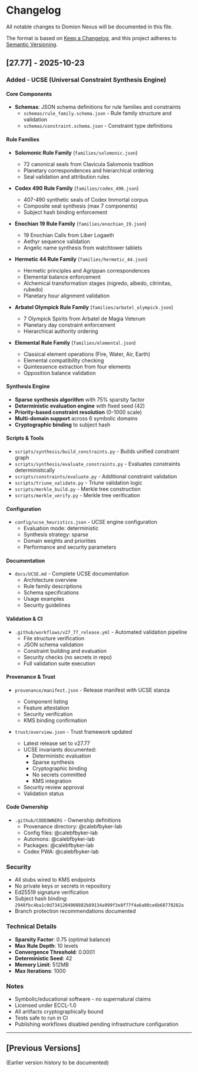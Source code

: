# Changelog

All notable changes to Domion Nexus will be documented in this file.

The format is based on [Keep a Changelog](https://keepachangelog.com/en/1.0.0/),
and this project adheres to [Semantic Versioning](https://semver.org/spec/v2.0.0.html).

## [27.77] - 2025-10-23

### Added - UCSE (Universal Constraint Synthesis Engine)

#### Core Components
- **Schemas**: JSON schema definitions for rule families and constraints
  - `schemas/rule_family.schema.json` - Rule family structure and validation
  - `schemas/constraint.schema.json` - Constraint type definitions

#### Rule Families
- **Solomonic Rule Family** (`families/solomonic.json`)
  - 72 canonical seals from Clavicula Salomonis tradition
  - Planetary correspondences and hierarchical ordering
  - Seal validation and attribution rules

- **Codex 490 Rule Family** (`families/codex_490.json`)
  - 407-490 synthetic seals of Codex Immortal corpus
  - Composite seal synthesis (max 7 components)
  - Subject hash binding enforcement

- **Enochian 19 Rule Family** (`families/enochian_19.json`)
  - 19 Enochian Calls from Liber Logaeth
  - Aethyr sequence validation
  - Angelic name synthesis from watchtower tablets

- **Hermetic 44 Rule Family** (`families/hermetic_44.json`)
  - Hermetic principles and Agrippan correspondences
  - Elemental balance enforcement
  - Alchemical transformation stages (nigredo, albedo, citrinitas, rubedo)
  - Planetary hour alignment validation

- **Arbatel Olympick Rule Family** (`families/arbatel_olympick.json`)
  - 7 Olympick Spirits from Arbatel de Magia Veterum
  - Planetary day constraint enforcement
  - Hierarchical authority ordering

- **Elemental Rule Family** (`families/elemental.json`)
  - Classical element operations (Fire, Water, Air, Earth)
  - Elemental compatibility checking
  - Quintessence extraction from four elements
  - Opposition balance validation

#### Synthesis Engine
- **Sparse synthesis algorithm** with 75% sparsity factor
- **Deterministic evaluation engine** with fixed seed (42)
- **Priority-based constraint resolution** (0-1000 scale)
- **Multi-domain support** across 6 symbolic domains
- **Cryptographic binding** to subject hash

#### Scripts & Tools
- `scripts/synthesis/build_constraints.py` - Builds unified constraint graph
- `scripts/synthesis/evaluate_constraints.py` - Evaluates constraints deterministically
- `scripts/constraints/evaluate.py` - Additional constraint validation
- `scripts/triune_validate.py` - Triune validation logic
- `scripts/merkle_build.py` - Merkle tree construction
- `scripts/merkle_verify.py` - Merkle tree verification

#### Configuration
- `config/ucse_heuristics.json` - UCSE engine configuration
  - Evaluation mode: deterministic
  - Synthesis strategy: sparse
  - Domain weights and priorities
  - Performance and security parameters

#### Documentation
- `docs/UCSE.md` - Complete UCSE documentation
  - Architecture overview
  - Rule family descriptions
  - Schema specifications
  - Usage examples
  - Security guidelines

#### Validation & CI
- `.github/workflows/v27_77_release.yml` - Automated validation pipeline
  - File structure verification
  - JSON schema validation
  - Constraint building and evaluation
  - Security checks (no secrets in repo)
  - Full validation suite execution

#### Provenance & Trust
- `provenance/manifest.json` - Release manifest with UCSE stanza
  - Component listing
  - Feature attestation
  - Security verification
  - KMS binding confirmation

- `trust/overview.json` - Trust framework updated
  - Latest release set to v27.77
  - UCSE invariants documented:
    - Deterministic evaluation
    - Sparse synthesis
    - Cryptographic binding
    - No secrets committed
    - KMS integration
  - Security review approval
  - Validation status

#### Code Ownership
- `.github/CODEOWNERS` - Ownership definitions
  - Provenance directory: @calebfbyker-lab
  - Config files: @calebfbyker-lab
  - Automons: @calebfbyker-lab
  - Packages: @calebfbyker-lab
  - Codex PWA: @calebfbyker-lab

### Security
- All stubs wired to KMS endpoints
- No private keys or secrets in repository
- Ed25519 signature verification
- Subject hash binding: `2948fbc4ba1c0d7341204908882b89134a999f3e8f77f4a6a00ce6b68770282a`
- Branch protection recommendations documented

### Technical Details
- **Sparsity Factor**: 0.75 (optimal balance)
- **Max Rule Depth**: 10 levels
- **Convergence Threshold**: 0.0001
- **Deterministic Seed**: 42
- **Memory Limit**: 512MB
- **Max Iterations**: 1000

### Notes
- Symbolic/educational software - no supernatural claims
- Licensed under ECCL-1.0
- All artifacts cryptographically bound
- Tests safe to run in CI
- Publishing workflows disabled pending infrastructure configuration

---

## [Previous Versions]

(Earlier version history to be documented)
